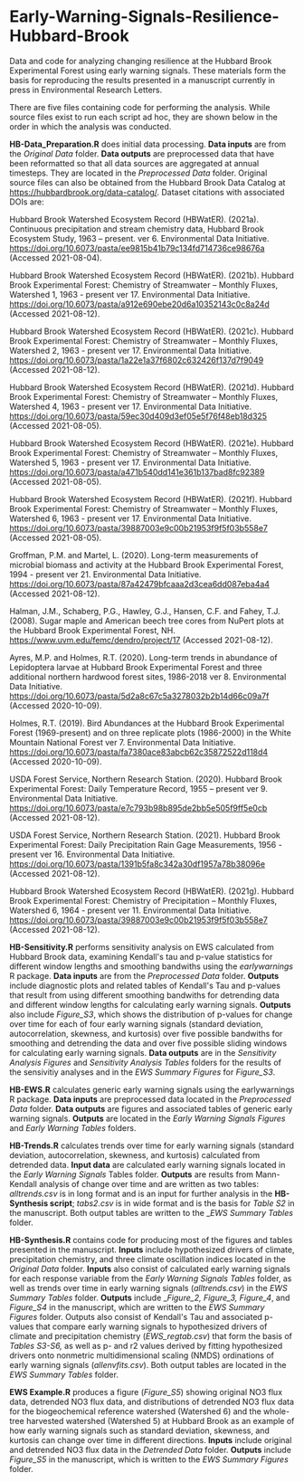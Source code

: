 # Early-Warning-Signals-Resilience-Hubbard-Brook
Data and code for analyzing changing resilience at the Hubbard Brook Experimental Forest using early warning signals. These materials form the basis for reproducing the results presented in a manuscript currently in press in Environmental Research Letters.

There are five files containing code for performing the analysis. While source files exist to run each script ad hoc, they are shown below in the order in which the analysis was conducted. 

**HB-Data_Preparation.R** does initial data processing. **Data inputs** are from the _Original Data_ folder. **Data outputs** are preprocessed data that have been reformatted so that all data sources are aggregated at annual timesteps. They are located in the _Preprocessed Data_ folder. Original source files can also be obtained from the Hubbard Brook Data Catalog at https://hubbardbrook.org/data-catalog/. Dataset citations with associated DOIs are:

Hubbard Brook Watershed Ecosystem Record (HBWatER). (2021a). Continuous precipitation and stream chemistry data, Hubbard Brook Ecosystem Study, 1963 – present. ver 6. Environmental Data Initiative. https://doi.org/10.6073/pasta/ee9815b41b79c134fd714736ce98676a (Accessed 2021-08-04).

Hubbard Brook Watershed Ecosystem Record (HBWatER). (2021b). Hubbard Brook Experimental Forest: Chemistry of Streamwater – Monthly Fluxes, Watershed 1, 1963 - present ver 17. Environmental Data Initiative. https://doi.org/10.6073/pasta/a912e690ebe20d6a10352143c0c8a24d (Accessed 2021-08-12).

Hubbard Brook Watershed Ecosystem Record (HBWatER). (2021c). Hubbard Brook Experimental Forest: Chemistry of Streamwater – Monthly Fluxes, Watershed 2, 1963 - present ver 17. Environmental Data Initiative. https://doi.org/10.6073/pasta/1a22e1a37f6802c632426f137d7f9049 (Accessed 2021-08-12).

Hubbard Brook Watershed Ecosystem Record (HBWatER). (2021d). Hubbard Brook Experimental Forest: Chemistry of Streamwater – Monthly Fluxes, Watershed 4, 1963 - present ver 17. Environmental Data Initiative. https://doi.org/10.6073/pasta/59ec30d409d3ef05e5f76f48eb18d325 (Accessed 2021-08-05).

Hubbard Brook Watershed Ecosystem Record (HBWatER). (2021e). Hubbard Brook Experimental Forest: Chemistry of Streamwater – Monthly Fluxes, Watershed 5, 1963 - present ver 17. Environmental Data Initiative. https://doi.org/10.6073/pasta/a471b540dd141e361b137bad8fc92389 (Accessed 2021-08-05).

Hubbard Brook Watershed Ecosystem Record (HBWatER). (2021f). Hubbard Brook Experimental Forest: Chemistry of Streamwater – Monthly Fluxes, Watershed 6, 1963 - present ver 17. Environmental Data Initiative. https://doi.org/10.6073/pasta/39887003e9c00b21953f9f5f03b558e7 (Accessed 2021-08-05).

Groffman, P.M. and Martel, L. (2020). Long-term measurements of microbial biomass and activity at the Hubbard Brook Experimental Forest, 1994 - present ver 21. Environmental Data Initiative. https://doi.org/10.6073/pasta/87a42479bfcaaa2d3cea6dd087eba4a4 (Accessed 2021-08-12).

Halman, J.M., Schaberg, P.G., Hawley, G.J., Hansen, C.F. and Fahey, T.J. (2008). Sugar maple and American beech tree cores from NuPert plots at the Hubbard Brook Experimental Forest, NH. https://www.uvm.edu/femc/dendro/project/17 (Accessed  2021-08-12).

Ayres, M.P. and Holmes, R.T. (2020). Long-term trends in abundance of Lepidoptera larvae at Hubbard Brook Experimental Forest and three additional northern hardwood forest sites, 1986-2018 ver 8. Environmental Data Initiative.  https://doi.org/10.6073/pasta/5d2a8c67c5a3278032b2b14d66c09a7f (Accessed 2020-10-09).

Holmes, R.T. (2019). Bird Abundances at the Hubbard Brook Experimental Forest (1969-present) and on three replicate plots (1986-2000) in the White Mountain National Forest ver 7. Environmental Data Initiative. https://doi.org/10.6073/pasta/fa7380ace83abcb62c35872522d118d4 (Accessed 2020-10-09).

USDA Forest Service, Northern Research Station. (2020). Hubbard Brook Experimental Forest: Daily Temperature Record, 1955 – present ver 9. Environmental Data Initiative. https://doi.org/10.6073/pasta/e7c793b98b895de2bb5e505f9ff5e0cb (Accessed 2021-08-12).

USDA Forest Service, Northern Research Station. (2021). Hubbard Brook Experimental Forest: Daily Precipitation Rain Gage Measurements, 1956 - present ver 16. Environmental Data Initiative. https://doi.org/10.6073/pasta/1391b5fa8c342a30df1957a78b38096e (Accessed 2021-08-12).

Hubbard Brook Watershed Ecosystem Record (HBWatER). (2021g). Hubbard Brook Experimental Forest: Chemistry of Precipitation – Monthly Fluxes, Watershed 6, 1964 - present ver 11. Environmental Data Initiative. https://doi.org/10.6073/pasta/39887003e9c00b21953f9f5f03b558e7 (Accessed 2021-08-12).

**HB-Sensitivity.R** performs sensitivity analysis on EWS calculated from Hubbard Brook data, examining Kendall's tau and p-value statistics for different window lengths and smoothing bandwiths using the _earlywarnings_ R package. **Data inputs** are from the _Preprocessed Data_ folder. **Outputs** include diagnostic plots and related tables of Kendall's Tau and p-values that result from using different smoothing bandwiths for detrending data and different window lengths for calculating early warning signals. **Outputs** also include _Figure_S3_, which shows the distribution of p-values for change over time for each of four early warning signals (standard deviation, autocorrelation, skewness, and kurtosis) over five possible bandwiths for smoothing and detrending the data and over five possible sliding windows for calculating early warning signals. **Data outputs** are in the _Sensitivity Analysis Figures_ and _Sensitivity Analysis Tables_ folders for the results of the sensivitiy analyses and in the _EWS Summary Figures_ for _Figure_S3_.  

**HB-EWS.R** calculates generic early warning signals using the earlywarnings R package. **Data inputs** are preprocessed data located in the _Preprocessed Data_ folder. **Data outputs** are figures and associated tables of generic early warning signals. **Outputs** are located in the _Early Warning Signals Figures_ and _Early Warning Tables_ folders. 

**HB-Trends.R** calculates trends over time for early warning signals (standard deviation, autocorrelation, skewness, and kurtosis) calculated from detrended data. **Input data** are calculated early warning signals located in the _Early Warning Signals_ Tables folder. **Outputs** are results from Mann-Kendall analysis of change over time and are written as two tables: _alltrends.csv_ is in long format and is an input for further analysis in the **HB-Synthesis script**; _tabs2.csv_ is in wide format and is the basis for _Table S2_ in the manuscript. Both output tables are written to the __EWS Summary Tables_ folder.

**HB-Synthesis.R** contains code for producing most of the figures and tables presented in the manuscript. **Inputs** include hypothesized drivers of climate, precipitation chemistry, and three climate oscillation indices located in the _Original Data_ folder. **Inputs** also consist of calculated early warning signals for each response variable from the _Early Warning Signals Tables_ folder, as well as trends over time in early warning signals (_alltrends.csv_) in the _EWS Summary Tables_ folder. **Outputs** include __Figure_2, Figure_3, Figure_4_, and _Figure_S4_ in the manuscript, which are written to the _EWS Summary Figures_ folder. Outputs also consist of Kendall's Tau and associated p-values that compare early warning signals to hypothesized drivers of climate and precipitation chemistry (_EWS_regtab.csv_) that form the basis of _Tables S3-S6,_ as well as p- and r2 values derived by fitting hypothesized drivers onto nonmetric multidimensional scaling (NMDS) ordinations of early warning signals (_allenvfits.csv_). Both output tables are located in the _EWS Summary Tables_ folder.

**EWS Example.R** produces a figure (_Figure_S5_) showing original NO3 flux data, detrended NO3 flux data, and  distributions of detrended NO3 flux data for the biogeochemical reference watershed (Watershed 6) and the whole-tree harvested watershed (Watershed 5) at Hubbard Brook as an example of how early warning signals such as standard deviation, skewness, and kurtosis can change over time in different directions. **Inputs** include original and detrended NO3 flux data in the _Detrended Data_ folder.  **Outputs** include _Figure_S5_ in the manuscript, which is written to the _EWS Summary Figures_ folder. 
